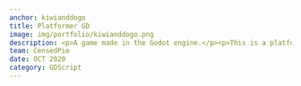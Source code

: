 ```yaml
---
anchor: kiwianddogo
title: Platformer GD
image: img/portfolio/kiwianddogo.png
description: <p>A game made in the Godot engine.</p><p>This is a platformer game which is currently a WIP. It features the movement of the main character and a test level.</p><p>The game can be downloaded here</p><p><a href="/proj/Export_0.2.1.zip">Download Platformer</a></p>
team: CensedPie
date: OCT 2020
category: GDScript
---
```

